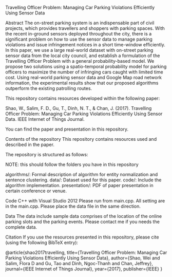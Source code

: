 Travelling Officer Problem: Managing Car Parking Violations Efficiently Using Sensor Data

Abstract
The on-street parking system is an indispensable part of civil projects, which provides travellers and shoppers with parking spaces. With the recent in-ground sensors deployed throughout the city, there is a significant problem on how to use the sensor data to manage parking violations and issue infringement notices in a short time-window efficiently. In this paper, we use a large real-world dataset with on-street parking sensor data from the local city council, and establish a formulation of the Travelling Officer Problem with a general probability-based model. We propose two solutions using a spatio-temporal probability model for parking officers to maximize the number of infringing cars caught with limited time cost. Using real-world parking sensor data and Google Map road network information, the experimental results show that our proposed algorithms outperform the existing patrolling routes.

This repository contains resources developed within the following paper:

Shao, W., Salim, F. D., Gu, T., Dinh, N. T., & Chan, J. (2017). Travelling Officer Problem: Managing Car Parking Violations Efficiently Using Sensor Data. IEEE Internet of Things Journal.


You can find the paper and presentation in this repository.


Contents of the repository
This repository contains resources used and described in the paper.

The repository is structured as follows:

NOTE: this should follow the folders you have in this repository

algorithms/: Formal description of algorithm for entity normalization and sentence clustering.
data/: Dataset used for this paper.
code/: Include the algorithm implementation.
presentation/: PDF of paper presentation in certain conference or venue.


Code
C++ with Visual Studio 2012 Please run from main.cpp. All setting are in the main.cpp. Please place the data file in the same direction.

Data
The data include sample data comprises of the location of the online parking slots and the parking events. Please contact me if you needs the complete data.

Citation
If you use the resources presented in this repository, please cite (using the following BibTeX entry):

@article{shao2017travelling,
  title={Travelling Officer Problem: Managing Car Parking Violations Efficiently Using Sensor Data},
  author={Shao, Wei and Salim, Flora D and Gu, Tao and Dinh, Ngoc-Thanh and Chan, Jeffrey},
  journal={IEEE Internet of Things Journal},
  year={2017},
  publisher={IEEE}
}
